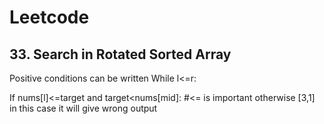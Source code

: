 # Leetcode
## 33. Search in Rotated Sorted Array
Positive conditions can be written
While l<=r:

If nums[l]<=target and target<nums[mid]: #<= is important otherwise [3,1] in this case it will give wrong output


